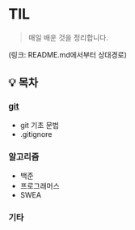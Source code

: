 # TIL

> 매일 배운 것을 정리합니다.

(링크: README.md에서부터 상대경로)

## :bulb: 목차

### [git](./git) 

- git 기초 문법
- .gitignore

### 알고리즘

- 백준
- 프로그래머스
- SWEA

### 기타



